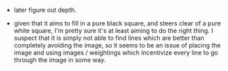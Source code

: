 - later figure out depth. 

- given that it aims to fill in a pure black square, and steers clear of a pure white square, I'm pretty sure it's at least aiming to do the right thing. I suspect that it is simply not able to find lines which are better than completely avoiding the image, so it seems to be an issue of placing the image and using images / weightings which incentivize every line to go through the image in some way. 